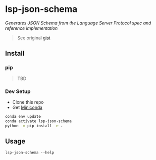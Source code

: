 # lsp-json-schema

_Generates JSON Schema from the Language Server Protocol spec and reference implementation_

> See original [gist](https://gist.github.com/bollwyvl/7a128978b8ae89ab02bbd5b84d07a4b7)

## Install

### pip
> TBD

### Dev Setup

- Clone this repo
- Get [Miniconda](https://docs.conda.io/en/latest/miniconda.html)

```bash
conda env update
conda activate lsp-json-schema
python -m pip install -e .
```

## Usage

```
lsp-json-schema --help
```
